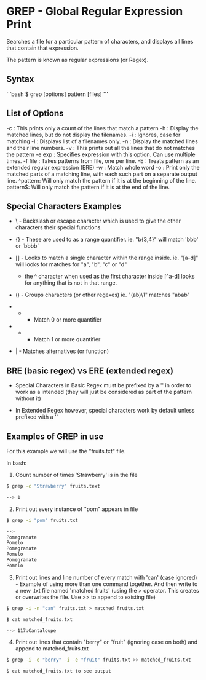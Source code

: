 # GREP - Global Regular Expression Print

Searches a file for a particular pattern of characters, and displays all lines that contain that expression.

The pattern is known as regular expressions (or Regex).

## Syntax

'''bash
$ grep [options] pattern [files]
'''

## List of Options

-c : This prints only a count of the lines that match a pattern
-h : Display the matched lines, but do not display the filenames.
-i : Ignores, case for matching
-l : Displays list of a filenames only.
-n : Display the matched lines and their line numbers.
-v : This prints out all the lines that do not matches the pattern
-e exp : Specifies expression with this option. Can use multiple times.
-f file : Takes patterns from file, one per line.
-E : Treats pattern as an extended regular expression (ERE)
-w : Match whole word
-o : Print only the matched parts of a matching line,
 with each such part on a separate output line.
 ^pattern: Will only match the pattern if it is at the beginning of the line.
 pattern$: Will only match the pattern if it is at the end of the line.

## Special Characters Examples

- \ - Backslash or escape character which is used to give the other characters their special functions.

- {} - These are used to as a range quantifier. ie. "b{3,4}" will match 'bbb' or 'bbbb'

- [] - Looks to match a single character within the range inside. ie. "[a-d]" will looks for matches for "a", "b", "c" or "d"
    - the ^ character when used as the first character inside [^a-d] looks for anything that is not in that range.

- () - Groups characters (or other regexes) ie. "(ab)\1" matches "abab"

- * - Match 0 or more quantifier

- + - Match 1 or more quantifier

- | - Matches alternatives (or function)


## BRE (basic regex) vs ERE (extended regex)

- Special Characters in Basic Regex must be prefixed by a '\' in order to work as a intended (they will just be considered as part of the pattern without it)

- In Extended Regex however, special characters work by default unless prefixed with a '\'

## Examples of GREP in use

For this example we will use the "fruits.txt" file.

In bash:

1. Count number of times 'Strawberry' is in the file
```bash
$ grep -c "Strawberry" fruits.text

--> 1
```
2. Print out every instance of "pom" appears in file
```bash
$ grep -i "pom" fruits.txt

-->
Pomegranate
Pomelo
Pomegranate
Pomelo
Pomegranate
Pomelo

```

3. Print out lines and line number of every match with 'can' (case ignored) - Example of using more than one command together.
And then write to a new .txt file named 'matched fruits' (using the > operator. This creates or overwrites the file. Use >> to append to existing file)

```bash
$ grep -i -n "can" fruits.txt > matched_fruits.txt

$ cat matched_fruits.txt

--> 117:Cantaloupe
```

4. Print out lines that contain "berry" or "fruit" (ignoring case on both) and append to matched_fruits.txt

```bash
$ grep -i -e "berry" -i -e "fruit" fruits.txt >> matched_fruits.txt

$ cat matched_fruits.txt to see output
```
